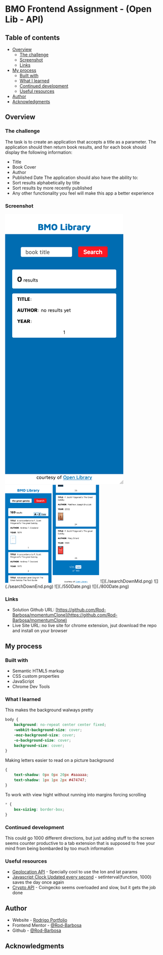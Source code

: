 # BMO Frontend Assignment - (Open Lib - API)

## Table of contents

- [Overview](#overview)
  - [The challenge](#the-challenge)
  - [Screenshot](#screenshot)
  - [Links](#links)
- [My process](#my-process)
  - [Built with](#built-with)
  - [What I learned](#what-i-learned)
  - [Continued development](#continued-development)
  - [Useful resources](#useful-resources)
- [Author](#author)
- [Acknowledgments](#acknowledgments)


## Overview

### The challenge

The task is to create an application that accepts a title as a parameter. The application should then return book results, and for each book should display the following information:
- Title
- Book Cover
- Author
- Published Date
The application should also have the ability to:
- Sort results alphabetically by title
- Sort results by more recently published
- Any other functionality you feel will make this app a better experience

### Screenshot
<img src="./start.png"/>
<img src="./searchUp.png" width="30%" height="30%" />
<img src="./searchDown.png" width="30%" height="30%" />
![](./searchDownMid.png)
![](./searchDownEnd.png)
![](./550Date.png)
![](./800Date.png)

### Links

- Solution Github URL: [https://github.com/Rod-Barbosa/momentumClone](https://github.com/Rod-Barbosa/momentumClone)
- Live Site URL: no live site for chrome extension, jsut download the repo and install on your browser

## My process

### Built with

- Semantic HTML5 markup
- CSS custom properties
- JavaScript
- Chrome Dev Tools

### What I learned

This makes the background walways pretty
```css
body {
    background: no-repeat center center fixed; 
    -webkit-background-size: cover;
    -moz-background-size: cover;
    -o-background-size: cover;
    background-size: cover;
}
```

Making letters easier to read on a picture background
```css
{
    text-shadow: 0px 0px 20px #aaaaaa;
    text-shadow: 1px 1px 2px #474747;
}
```

To work with view hight without running into margins forcing scrolling
```css
* {
    box-sizing: border-box;
}  
```

### Continued development

This could go 1000 different directions, but just adding stuff to the screen seems counter productive to a tab extension that is supposed to free your mind from being bombarded by too much information

### Useful resources

- [Geolocation API](https://developer.mozilla.org/en-US/docs/Web/API/Geolocation_API/Using_the_Geolocation_API#getting_the_current_position) - Specially cool to use the lon and lat params
- [Javascript Clock Updated every second](https://stackoverflow.com/questions/39418405/making-a-live-clock-in-javascript) - setInterval(function, 1000) saves the day once again
- [Crypto API](https://www.coingecko.com/en/api/documentation) - Coingecko seems overloaded and slow, but it gets the job done

## Author

- Website - [Rodrigo Portfolio](https://www.gelatodigital.com)
- Frontend Mentor - [@Rod-Barbosa](https://www.frontendmentor.io/profile/Rod-Barbosa)
- Github - [@Rod-Barbosa](https://github.com/Rod-Barbosa)

## Acknowledgments

